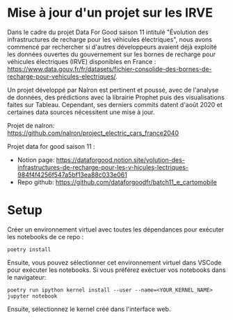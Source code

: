 # Mise à jour d'un projet sur les IRVE

Dans le cadre du projet Data For Good saison 11 intitulé "Évolution des infrastructures de recharge pour les véhicules électriques", nous avons commencé par rechercher si d'autres développeurs avaient déjà exploité les données ouvertes du gouvernement sur les bornes de recharge pour véhicules électriques (IRVE) disponibles en France : https://www.data.gouv.fr/fr/datasets/fichier-consolide-des-bornes-de-recharge-pour-vehicules-electriques/.

Un projet développé par Nalron est pertinent et poussé, avec de l'analyse de données, des prédictions avec la librairie Prophet puis des visualisations faites sur Tableau. Cependant, ses derniers commits datent d'août 2020 et certaines data sources nécessitent une mise à jour. 


Projet de nalron: https://github.com/nalron/project_electric_cars_france2040

Projet data for good saison 11 :
- Notion page: https://dataforgood.notion.site/volution-des-infrastructures-de-recharge-pour-les-v-hicules-lectriques-984f4f4256f547a5bf13ea88c033e061
- Repo github: https://github.com/dataforgoodfr/batch11_e_cartomobile


# Setup

Créer un environnement virtuel avec toutes les dépendances pour exécuter les notebooks de ce repo :
```
poetry install
```
Ensuite, vous pouvez sélectionner cet environnement virtuel dans VSCode pour exécuter les notebooks. Si vous préférez exéctuer vos notebooks dans le navigateur:
```
poetry run ipython kernel install --user --name=<YOUR_KERNEL_NAME>
jupyter notebook
```
Ensuite, sélectionnez le kernel créé dans l'interface web.